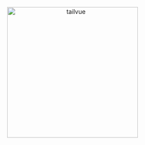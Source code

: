 <p align="center">
  <img src="https://raw.githubusercontent.com/fumeapp/tailvue/main/media/tailvue.png" width="300" alt="tailvue">
</p>
